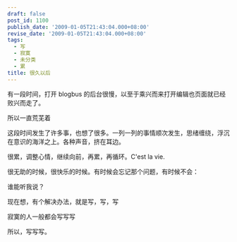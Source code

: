 ```yaml
---
draft: false
post_id: 1100
publish_date: '2009-01-05T21:43:04.000+08:00'
revise_date: '2009-01-05T21:43:04.000+08:00'
tags:
  - 写
  - 寂寞
  - 未分类
  - 累
title: 很久以后
---
```


有一段时间，打开 blogbus 的后台很慢，以至于乘兴而来打开编辑也页面就已经败兴而走了。

所以一直荒芜着

这段时间发生了许多事，也想了很多。一列一列的事情顺次发生，思绪缠绕，浮沉在意识的海洋之上。各种声音，挤在耳边。

很累，调整心情，继续向前，再累，再循环。C'est la vie.

很无助的时候，很快乐的时候。有时候会忘记那个问题，有时候不会：

谁能听我说？

现在想，有个解决办法，就是写，写，写

寂寞的人一般都会写写写

所以，写写写。
